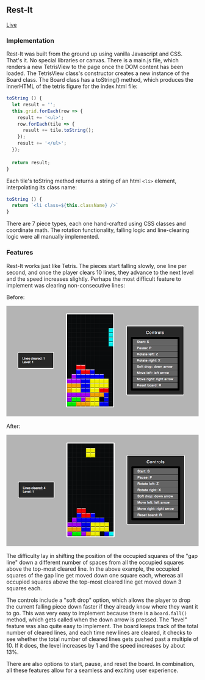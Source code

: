 ## Rest-It

[Live](http://zevgon.github.io/Tetris5)

### Implementation

Rest-It was built from the ground up using vanilla Javascript and CSS. That's it. No special libraries or canvas. There is a main.js file, which renders a new TetrisView to the page once the DOM content has been loaded. The TetrisView class's constructor creates a new instance of the Board class. The Board class has a toString() method, which produces the innerHTML of the tetris figure for the index.html file:

```node.js
toString () {
  let result = '';
  this.grid.forEach(row => {
    result += '<ul>';
    row.forEach(tile => {
      result += tile.toString();
    });
    result += '</ul>';
  });

  return result;
}
```

Each tile's toString method returns a string of an html `<li>` element, interpolating its class name:

```node.js
toString () {
  return `<li class=${this.className} />`
}
```

There are 7 piece types, each one hand-crafted using CSS classes and coordinate math. The rotation functionality, falling logic and line-clearing logic were all manually implemented.

### Features

Rest-It works just like Tetris. The pieces start falling slowly, one line per second, and once the player clears 10 lines, they advance to the next level and the speed increases slightly. Perhaps the most difficult feature to implement was clearing non-consecutive lines:

Before:

![before](./images/before.png)

After:

![after](./images/after.png)

The difficulty lay in shifting the position of the occupied squares of the "gap line" down a different number of spaces from all the occupied squares above the top-most cleared line. In the above example, the occupied squares of the gap line get moved down one square each, whereas all occupied squares above the top-most cleared line get moved down 3 squares each.

The controls include a "soft drop" option, which allows the player to drop the current falling piece down faster if they already know where they want it to go. This was very easy to implement because there is a `board.fall()` method, which gets called when the down arrow is pressed. The "level" feature was also quite easy to implement. The board keeps track of the total number of cleared lines, and each time new lines are cleared, it checks to see whether the total number of cleared lines gets pushed past a multiple of 10. If it does, the level increases by 1 and the speed increases by about 13%.

There are also options to start, pause, and reset the board. In combination, all these features allow for a seamless and exciting user experience.
